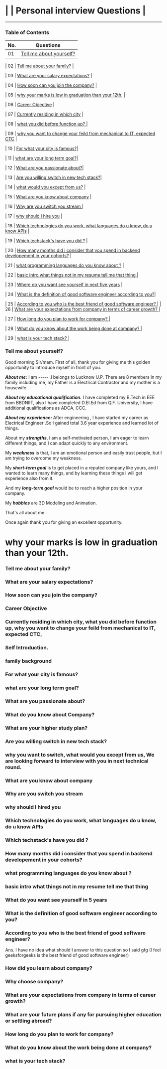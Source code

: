 

# |      |   Personal interview Questions |

---

### Table of Contents

| No. | Questions                                                                                                                                                         |
| --- | ----------------------------------------------------------------------------------------------------------------------------------------------------------------- |
|  01  | [Tell me about yourself?](#tell-me-about-your-family) |

|  02  | [Tell me about your family?](#tell-me-about-your-family) |

|  03  | [What are your salary expectations?](#what-are-your-salary-expectations) |

|  04  | [How soon can you join the company?](#how-soon-can-you-join-the-company) |

|  05  | [why your marks is low in graduation than your 12th.](#why-your-marks-is-low-in-graduation-than-your-12th) |

|  06  | [Career Objective](#career-objective) |

|  07  | [Currently residing in which city](#currently-residing-in-which-city)      |

|  08  | [what you did before function up? ](#what-you-did-before-function-up)      |

|  09  | [why you want to change your feild from mechanical to IT, expected CTC](#why-you-want-to-change-your-feild-from-mechanical-to-it-expected-ctc)  |

|  10  | [For what your city is famous?](#for-what-your-city-is-famous)|

|  11  | [what are your long term goal?](#what-are-your-long-term-goal)|

|  12  | [What are you passionate about?](#what-are-you-passionate-about)|

|  13  | [Are you willing switch in new tech stack?](#are-you-willing-switch-in-new-tech-stack)|

|  14  | [what would you except from us?](#what-would-you-except-from-us)  |

|  15  | [What are you know about company](#what-are-you-know-about-company)   | 

|  16  | [Why are you switch you stream ](#why-are-you-switch-you-stream)   | 

|  17  | [why should I hire you](#why-should-i-hire-you)     |

|  18  | [Which technologies do you work, what languages do u know, do u know APIs](#which-technologies-do-you-work-what-languages-do-u-know-do-u-know-apis)    | 

|  19  | [Which techstack's have you did ?](#which-techstacks-have-you-did) | 

|  20  | [How many months did i consider that you spend in backend developement in your cohorts?](#how-many-months-did-i-consider-that-you-spend-in-backend-developement-in-your-cohorts)   | 

|  21  | [what programming languages do you know about ?](#what-programming-languages-do-you-know-about)   | 

|  22  | [basic intro what things not in my resume tell me that thing ](#basic-intro-what-things-not-in-my-resume-tell-me-that-thing)  |

|  23  | [Where do you want see yourself in next five years](#where-do-you-want-see-yourself-in-next-five-years)       |

|  24  | [What is the definition of good software engineer according to you?](#what-is-the-definition-of-good-software-engineer-according-to-you)|

|  25  | [According to you who is the best friend of good software engineer? ](#according-to-you-who-is-the-best-friend-of-good-software-engineer)| 
|  26  | [What are your expectations from company in terms of career growth? ](#what-are-your-expectations-from-company-in-terms-of-career-growth)   |

|  27  | [How long do you plan to work for company? ](#how-long-do-you-plan-to-work-for-company) |

|  28  | [ What do you know about the work being done at company?  ](#what-do-you-know-about-the-work-being-done-at-company) |

|  29  | [what is your tech stack?   ](#what-is-your-tech-stack)              |




### Tell me about yourself?

Good morning Sir/mam.
First of all, thank you for giving me this golden opportunity to introduce myself in front of you.

***About me:*** I am ----- .I belongs to Lucknow U.P. There are 8 members in my family including me, my Father is a Electrical Contractor and my mother is a housewife.

***About my educational qualification.*** I have completed my B.Tech in EEE from BBDNIIT, also I have completed D.El.Ed from Q.F. University, I have additional qualifications as ADCA, CCC.

***About my experience:*** After engineering , I have started my career as Electrical Engineer .So I gained total 3.6 year experience and learned lot of things.

About my ***strengths***, I am a self-motivated person, I am eager to learn different things, and I can adapt quickly to any environment.

My ***weakness*** is that, I am an emotional person and easily trust people, but I am trying to overcome my weakness.

My ***short-term goal*** is to get placed in a reputed company like yours, and I wanted to learn many things, and by learning these things I will get experience also from it.

And my ***long-term goal*** would be to reach a higher position in your company.

My ***hobbies*** are 3D Modeling and Animation.

That's all about me.

Once again thank you for giving an excellent opportunity.

# why your marks is low in graduation than your 12th.

### Tell me about your family?
### What are your salary expectations?
### How soon can you join the company?
### Career Objective
### Currently residing in which city, what you did before function up, why you want to change your feild from mechanical to IT, expected CTC,  
### Self Introduction.
### family background
### For what your city is famous?
### what are your long term goal?
### What are you passionate about?
### What do you know about Company?
### What are your higher study plan?
### Are you willing switch in new tech stack?
### why you want to switch, what would you except from us, We are looking forward to interview with you in next technical round.

### What are you know about company
### Why are you switch you stream 
### why should I hired you
### Which technologies do you work, what languages do u know, do u know APIs
### Which techstack's have you did ?
### How many months did i consider that you spend in backend developement in your cohorts?

### what programming languages do you know about ?

###  basic intro what things not in my resume tell me that thing
### What do you want see yourself in 5 years
###  What is the definition of good software engineer according to you?
###  According to you who is the best friend of good software engineer? 
Ans. I have no idea what should I answer to this question so I said gfg (I feel geeksforgeeks is the best friend of good software engineer)
### How did you learn about company?
### Why choose company?
### What are your expectations from company in terms of career growth?
### What are your future plans if any for pursuing higher education or settling abroad?
### How long do you plan to work for company?
### What do you know about the work being done at company?
### what is your tech stack?
